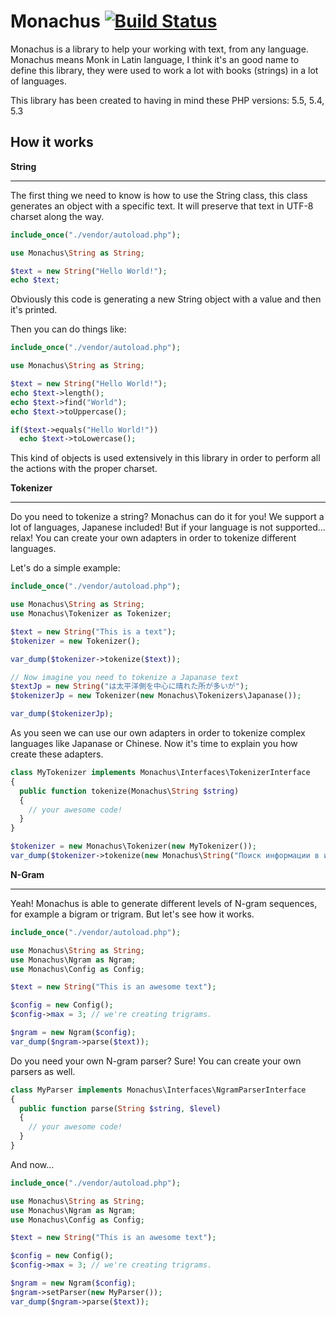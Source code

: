 Monachus [![Build Status](https://travis-ci.org/ssola/monachus.png?branch=master)](https://travis-ci.org/ssola/monachus)
========

Monachus is a library to help your working with text, from any language. Monachus means Monk in Latin language, I think it's an good name to define this library, they were used to work a lot with books (strings) in a lot of languages.

This library has been created to having in mind these PHP versions: 5.5, 5.4, 5.3

How it works
------------

**String**
______

The first thing we need to know is how to use the String class, this class generates an object with a specific text. It will preserve that text in UTF-8 charset along the way.

```php
include_once("./vendor/autoload.php");

use Monachus\String as String;

$text = new String("Hello World!");
echo $text;
```

Obviously this code is generating a new String object with a value and then it's printed.

Then you can do things like:

```php
include_once("./vendor/autoload.php");

use Monachus\String as String;

$text = new String("Hello World!");
echo $text->length();
echo $text->find("World");
echo $text->toUppercase();

if($text->equals("Hello World!"))
  echo $text->toLowercase();
```

This kind of objects is used extensively in this library in order to perform all the actions with the proper charset.

**Tokenizer**
_____________

Do you need to tokenize a string? Monachus can do it for you! We support a lot of languages, Japanese included! But if your language is not supported... relax! You can create your own adapters in order to tokenize different languages.

Let's do a simple example:

```php
include_once("./vendor/autoload.php");

use Monachus\String as String;
use Monachus\Tokenizer as Tokenizer;

$text = new String("This is a text");
$tokenizer = new Tokenizer();

var_dump($tokenizer->tokenize($text));

// Now imagine you need to tokenize a Japanase text
$textJp = new String("は太平洋側を中心に晴れた所が多いが");
$tokenizerJp = new Tokenizer(new Monachus\Tokenizers\Japanase());

var_dump($tokenizerJp);
```

As you seen we can use our own adapters in order to tokenize complex languages like Japanase or Chinese. Now it's time to explain you how create these adapters.

```php
class MyTokenizer implements Monachus\Interfaces\TokenizerInterface
{
  public function tokenize(Monachus\String $string)
  {
    // your awesome code!
  }
}

$tokenizer = new Monachus\Tokenizer(new MyTokenizer());
var_dump($tokenizer->tokenize(new Monachus\String("Поиск информации в интернете"));
```

**N-Gram**
__________

Yeah! Monachus is able to generate different levels of N-gram sequences, for example a bigram or trigram. But let's see how it works.

```php
include_once("./vendor/autoload.php");

use Monachus\String as String;
use Monachus\Ngram as Ngram;
use Monachus\Config as Config;

$text = new String("This is an awesome text");

$config = new Config();
$config->max = 3; // we're creating trigrams.

$ngram = new Ngram($config);
var_dump($ngram->parse($text));
```
Do you need your own N-gram parser? Sure! You can create your own parsers as well.

```php
class MyParser implements Monachus\Interfaces\NgramParserInterface
{
  public function parse(String $string, $level)
  {
    // your awesome code!
  }
}
```

And now...

```php
include_once("./vendor/autoload.php");

use Monachus\String as String;
use Monachus\Ngram as Ngram;
use Monachus\Config as Config;

$text = new String("This is an awesome text");

$config = new Config();
$config->max = 3; // we're creating trigrams.

$ngram = new Ngram($config);
$ngram->setParser(new MyParser());
var_dump($ngram->parse($text));
```
